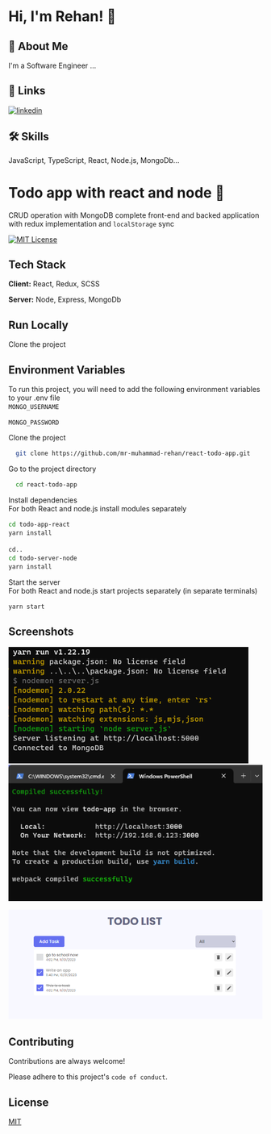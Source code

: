 # Hi, I'm Rehan! 👋  
                
## 🚀 About Me  
I'm a Software Engineer ...  
    
## 🔗 Links  
[![linkedin](https://img.shields.io/badge/linkedin-0A66C2?style=for-the-badge&logo=linkedin&logoColor=white)](https://www.linkedin.com/in/mmd-rehan/)   
    
## 🛠 Skills  
JavaScript, TypeScript, React, Node.js, MongoDb...
  

# Todo app with react and node 📝  
CRUD operation with MongoDB complete front-end and backed application with redux implementation and `localStorage` sync  

[![MIT License](https://img.shields.io/badge/License-MIT-green.svg)](https://choosealicense.com/licenses/mit/)  

## Tech Stack  

**Client:** React, Redux, SCSS  

**Server:** Node, Express, MongoDb

## Run Locally  
Clone the project  


## Environment Variables  

To run this project, you will need to add the following environment variables to your .env file  
`MONGO_USERNAME`  

`MONGO_PASSWORD`  


Clone the project  

~~~bash  
  git clone https://github.com/mr-muhammad-rehan/react-todo-app.git
~~~

Go to the project directory  

~~~bash  
  cd react-todo-app
~~~

Install dependencies  
For both React and node.js install modules separately 
~~~bash  
cd todo-app-react
yarn install

cd..
cd todo-server-node
yarn install
~~~

Start the server  
For both React and node.js start projects separately (in separate terminals)
~~~bash  
yarn start
~~~


## Screenshots  
![Terminal Screenshot](./Screenshottn.png)
![Terminal Screenshot](./Screenshottr.png) 

![App Screenshot](./Screenshotapp.png)


## Contributing  

Contributions are always welcome!  

Please adhere to this project's `code of conduct`.  

## License  

[MIT](https://choosealicense.com/licenses/mit/)

 
  